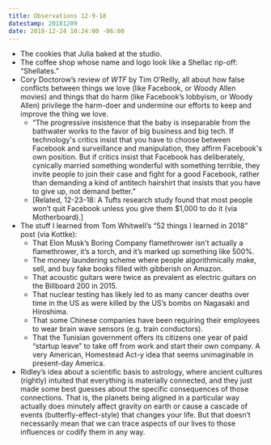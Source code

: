 ```yaml
---
title: Observations 12-9-18
datestamp: 20181209
date: 2018-12-24 10:24:00 -06:00
---
```


- The cookies that Julia baked at the studio.
- The coffee shop whose name and logo look like a Shellac rip-off: “Shellates.”
- Cory Doctorow’s review of *WTF* by Tim O’Reilly, all about how false conflicts between things we love (like Facebook, or Woody Allen movies) and things that do harm (like Facebook’s lobbyism, or Woody Allen) privilege the harm-doer and undermine our efforts to keep and improve the thing we love.
	- “The progressive insistence that the baby is inseparable from the bathwater works to the favor of big business and big tech. If technology's critics insist that you have to choose between Facebook and surveillance and manipulation, they affirm Facebook's own position. But if critics insist that Facebook has deliberately, cynically married something wonderful with something terrible, they invite people to join their case and fight for a good Facebook, rather than demanding a kind of antitech hairshirt that insists that you have to give up, not demand better.”
	- [Related, 12-23-18: A Tufts research study found that most people won’t quit Facebook unless you give them $1,000 to do it (via Motherboard).]
- The stuff I learned from Tom Whitwell’s “52 things I learned in 2018” post (via Kottke):
	- That Elon Musk’s Boring Company flamethrower isn’t actually a flamethrower, it’s a torch, and it’s marked up something like 500%.
	- The money laundering scheme where people algorithmically make, sell, and buy fake books filled with gibberish on Amazon.
	- That acoustic guitars were twice as prevalent as electric guitars on the Billboard 200 in 2015.
	- That nuclear testing has likely led to as many cancer deaths over time in the US as were killed by the US’s bombs on Nagasaki and Hiroshima.
	- That some Chinese companies have been requiring their employees to wear brain wave sensors (e.g. train conductors).
	- That the Tunisian government offers its citizens one year of paid “startup leave” to take off from work and start their own company. A very American, Homestead Act-y idea that seems unimaginable in present-day America.
- Ridley’s idea about a scientific basis to astrology, where ancient cultures (rightly) intuited that everything is materially connected, and they just made some best guesses about the specific consequences of those connections. That is, the planets being aligned in a particular way actually does minutely affect gravity on earth or cause a cascade of events (butterfly-effect-style) that changes your life. But that doesn’t necessarily mean that we can trace aspects of our lives to those influences or codify them in any way.
